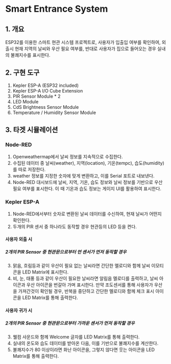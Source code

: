 # Smart Entrance System

## 1. 개요

ESP32를 이용한 스마트 현관 시스템 프로젝트로, 사용자가 입출입 여부를 확인하여, 외출시 현재 지역의 날씨와 우산 필요 여부를, 반대로 사용자가 집으로 들어오는 경우 실내의 불쾌지수를 표시한다.

## 2. 구현 도구

1. Kepler ESP-A (ESP32 included)
2. Kepler ESP-A I/O Cube Extension
3. PIR Sensor Module \* 2
4. LED Module
5. CdS Brightness Sensor Module
6. Temperature / Humidity Sensor Module

## 3. 타겟 시뮬레이션

### Node-RED

1. Openweathermap에서 날씨 정보를 지속적으로 수집한다.
2. 수집된 데이터 중 날씨(weather), 지역(location), 기온(tempc), 습도(humidity) 를 따로 저장한다.
3. weather 정보를 지정한 숫자에 맞게 변환하고, 이를 Serial 포트로 내보낸다.
4. Node-RED 대시보드에 날씨, 지역, 기온, 습도 정보와 날씨 정보를 기반으로 우산 필요 여부를 표시한다. 이 때 기온과 습도 정보는 게이지 UI를 활용하여 표시한다.

### Kepler ESP-A

1. Node-RED에서부터 숫자로 변환된 날씨 데이터를 수신하여, 현재 날씨가 어떤지 확인한다.
2. 두개의 PIR 센서 중 하나라도 동작할 경우 현관등의 LED 등을 켠다.

#### 사용자 외출 시

##### 2개의 PIR Sensor 중 현관문으로부터 먼 센서가 먼저 동작할 경우

3. 맑음, 흐림등과 같이 우산이 필요 없는 날씨라면 간단한 멜로디와 함께 날씨 이모티콘을 LED Matrix에 표시한다.
4. 비, 눈, 태풍 등과 같이 우산이 필요한 날씨라면 알림음 멜로디를 출력하고, 날씨 아이콘과 우산 아이콘을 번갈아 가며 표시한다. 만약 조도센서를 통해 사용자가 우산을 가져간것이 확인될 경우, 반복을 중단하고 간단한 멜로디와 함께 체크 표시 아이콘을 LED Matrix를 통해 출력한다.

#### 사용자 귀가 시

##### 2개의 PIR Sensor 중 현관문으로부터 가까운 센서가 먼저 동작할 경우

3. 웰컴 사운드와 함께 Welcome 글자를 LED Matrix를 통해 출력한다.
4. 실내의 온도와 습도 데이터를 받아온 다음, 이를 기반으로 불쾌지수를 계산한다.
5. 불쾌지수가 80 이상이라면 화난 아이콘을, 그렇지 않다면 웃는 아이콘을 LED Matrix를 통해 출력한다.
